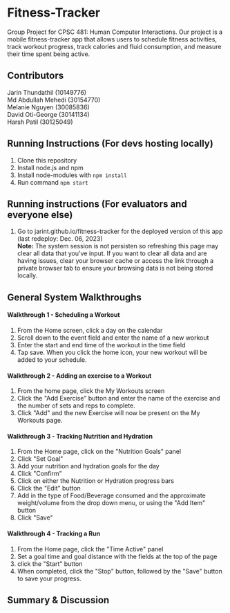 # Fitness-Tracker
Group Project for CPSC 481: Human Computer Interactions. Our project is a mobile fitness-tracker app that allows users to schedule fitness activities, track workout progress, track calories and fluid consumption, and measure their time spent being active. 

## Contributors
Jarin Thundathil (10149776)  <br />
Md Abdullah Mehedi (30154770)  <br />
Melanie Nguyen (30085836)  <br />
David Oti-George (30141134)  <br />
Harsh Patil (30125049)

## Running Instructions (For devs hosting locally)
1. Clone this repository
2. Install node.js and npm
3. Install node-modules with `npm install`
4. Run command `npm start`

## Running instructions (For evaluators and everyone else)
1. Go to jarint.github.io/fitness-tracker for the deployed version of this app (last redeploy: Dec. 06, 2023)  <br />
**Note:** The system session is not persisten so refreshing this page may clear all data that you've input. If you want to clear all data and are having issues, clear your browser cache or access the link through a private browser tab to ensure your browsing data is not being stored locally.

## General System Walkthroughs
#### Walkthrough 1 - Scheduling a Workout
1. From the Home screen, click a day on the calendar
2. Scroll down to the event field and enter the name of a new workout
3. Enter the start and end time of the workout in the time field
4. Tap save. When you click the home icon, your new workout will be added to your schedule.

#### Walkthrough 2 - Adding an exercise to a Workout
1. From the home page, click the My Workouts screen
2. Click the "Add Exercise" button and enter the name of the exercise and the number of sets and reps to complete.
3. Click "Add" and the new Exercise will now be present on the My Workouts page.

#### Walkthrough 3 - Tracking Nutrition and Hydration
1. From the Home page, click on the "Nutrition Goals" panel
2. Click "Set Goal"
3. Add your nutrition and hydration goals for the day
4. Click "Confirm"
5. Click on either the Nutrition or Hydration progress bars
6. Click the "Edit" button
7. Add in the type of Food/Beverage consumed and the approximate weight/volume from the drop down menu, or using the "Add Item" button
8. Click "Save"

#### Walkthrough 4 - Tracking a Run
1. From the Home page, click the "Time Active" panel
2. Set a goal time and goal distance with the fields at the top of the page
3. click the "Start" button
4. When completed, click the "Stop" button, followed by the "Save" button to save your progress.

## Summary & Discussion

